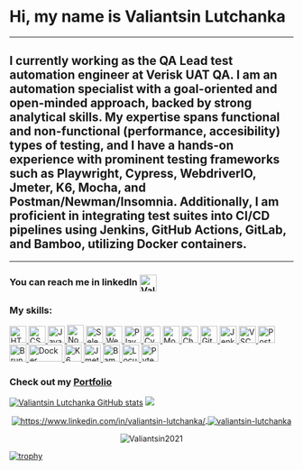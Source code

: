 # Hi, my name is Valiantsin Lutchanka
_________________
## I currently working as the QA Lead test automation engineer at Verisk UAT QA. I am an automation specialist with a goal-oriented and open-minded approach, backed by strong analytical skills. My expertise spans functional and non-functional (performance, accesibility) types of testing, and I have a hands-on experience with prominent testing frameworks such as Playwright, Cypress, WebdriverIO, Jmeter, K6, Mocha, and Postman/Newman/Insomnia. Additionally, I am proficient in integrating test suites into CI/CD pipelines using Jenkins, GitHub Actions, GitLab, and Bamboo, utilizing Docker containers.
_________________
### You can reach me in linkedIn  <a href="https://www.linkedin.com/in/valiantsin-lutchanka/" target="blank"><img align="center" src="https://cdn.iconscout.com/icon/free/png-64/linkedin-2752135-2284952.png" alt="Valiantsin Lutchanka" height="30" width="30" /></a>

### My skills:
<a href="https://www.w3.org/html/" target="_blank" rel="noreferrer"> <img src="https://cdn.iconscout.com/icon/free/png-64/html-3628838-3030115.png" alt="HTML" width="30" height="30"/> </a> 
<a href="https://www.w3.org/Style/CSS/Overview.en.html" target="_blank" rel="noreferrer"> <img src="https://cdn.iconscout.com/icon/free/png-64/css3-11-1175239.png" alt="CSS" width="30" height="30"/> </a> 
<a href="https://www.javascript.com/" target="_blank" rel="noreferrer"> <img src="https://cdn.iconscout.com/icon/free/png-64/javascript-2752148-2284965.png" alt="JavaScript" width="30" height="30"/> </a>
<a href="https://nodejs.dev/" target="_blank" rel="noreferrer"> <img src="https://cdn.iconscout.com/icon/free/png-64/node-js-1174925.png" alt="NodeJS" width="30" height="32"/> </a> 
<a href="https://www.selenium.dev/" target="_blank" rel="noreferrer"> <img src="https://www.edureka.co/blog/content/ver.1554792280/uploads/2019/04/Selenium-logo-QTP-vs-Selenium-Edureka-300x270.png" alt="Selenium Webdriver" width="30" height="30"/> </a>
<a href="https://webdriver.io/" target="_blank" rel="noreferrer"> <img src="https://webdriver.io/img/logo-webdriver-io.png" alt="WebdriverIO" width="30" height="30"/> </a>
<a href="https://playwright.dev/" target="_blank" rel="noreferrer"> <img src="https://playwright.dev/img/playwright-logo.svg" alt="Playwright" width="30" height="30"/> </a>
<a href="https://www.cypress.io/" target="_blank" rel="noreferrer"> <img src="https://yt3.ggpht.com/iD0oePTGV8tZwEEP_WEG2rvyNiQAVfmjhawFMCj17ARjjmw-J70k9NDjSE5QTzD9Vk3ayBU=s900-c-k-c0x00ffffff-no-rj" alt="CypressIO" width="30" height="30"/> </a>
<a href="https://mochajs.org/" target="_blank" rel="noreferrer"> <img src="https://cdn.iconscout.com/icon/free/png-64/mocha-1-1175012.png" alt="Mocha" width="30" height="30"/> </a>
<a href="https://www.chaijs.com/" target="_blank" rel="noreferrer"> <img src="https://encrypted-tbn0.gstatic.com/images?q=tbn:ANd9GcSlLRYIFxJ1UZDgQSQZ1kR47NuzaHdB0bQtmYwnfyLvmQ&s" alt="ChaiJS" width="30" height="30"/> </a>
<a href="https://git-scm.com/" target="_blank" rel="noreferrer"> <img src="https://icon-library.com/images/git-icon/git-icon-6.jpg" alt="Git" width="30" height="30"/> </a>
<a href="https://www.jenkins.io/" target="_blank" rel="noreferrer"> <img src="https://icon-library.com/images/jenkins-icon/jenkins-icon-17.jpg" alt="Jenkins" width="30" height="30"/> </a>
<a href="https://code.visualstudio.com/" target="_blank" rel="noreferrer"> <img src="https://cdn.iconscout.com/icon/free/png-64/visual-studio-code-3251603-2724650.png" alt="VSCode" width="30" height="30"/> </a>
<a href="https://www.postman.com/" target="_blank" rel="noreferrer"> <img src="https://cdn.iconscout.com/icon/free/png-64/postman-3628992-3030217.png" alt="Postman" width="30" height="30"/> </a>
<a href="https://docs.usebruno.com/" target="_blank" rel="noreferrer"> <img src="https://docs.usebruno.com/bruno.svg" alt="Bruno" width="30" height="30"/> </a>
<a href="https://www.docker.com/" target="_blank" rel="noreferrer"> <img src="https://1000logos.net/wp-content/uploads/2021/11/Docker-Logo-2013.png" alt="Docker" width="60" height="30"/> </a>
<a href="https://k6.io/" target="_blank" rel="noreferrer"> <img src="https://grafana.com/static/assets/img/logos/grafana-k6-logo.svg" alt="K6" width="30" height="30"/> </a>
<a href="https://jmeter.apache.org/" target="_blank" rel="noreferrer"> <img src="https://jmeter.apache.org/images/apple-touch-icon.png" alt="Jmeter" width="30" height="30"/> </a>
<a href="https://www.atlassian.com/software/bamboo" target="_blank" rel="noreferrer"> <img src="https://cdn.icon-icons.com/icons2/2699/PNG/512/atlassian_bamboo_logo_icon_168564.png" alt="Bamboo" width="30" height="30"/> </a>
<a href="https://locust.io/" target="_blank" rel="noreferrer"> <img src="https://miro.medium.com/v2/resize:fit:500/1*iHbPgMP5K4WWaP2RDBD37w.png" alt="Locust" width="30" height="30"/> </a>
<a href="https://docs.pytest.org/en/8.0.x/" target="_blank" rel="noreferrer"> <img src="https://reverbc.gallerycdn.vsassets.io/extensions/reverbc/vscode-pytest/0.1.1/1617123275355/Microsoft.VisualStudio.Services.Icons.Default" alt="Pytest" width="30" height="30"/> </a>

### Check out my [Portfolio](https://valiantsin2021.github.io/Portfolio-Valentin/)

[![Valiantsin Lutchanka GitHub stats](https://github-readme-stats.vercel.app/api?username=Valiantsin2021&show_icons=true&theme=transparent)](https://github.com/Valiantsin2021/github-readme-stats) <img src="https://github-readme-stats.vercel.app/api/top-langs?username=Valiantsin2021&layout=compact"/>

<p align="center">
    <a href="https://www.linkedin.com/in/valiantsin-lutchanka/" target="blank">
        <img align="center" src="https://img.shields.io/badge/-valiantsinlutchanka-blue?style=flat-square&logo=Linkedin&logoColor=white&link=https://www.linkedin.com/in/valiantsin-lutchanka/" alt="https://www.linkedin.com/in/valiantsin-lutchanka/" />
    </a>
    <a href="https://github.com/Valiantsin2021" target="blank">
        <img align="center" src="https://img.shields.io/github/followers/Valiantsin2021?label=follow&style=social" alt="valiantsin-lutchanka" />
    </a>
</p>

<p align="center">
    <img align="center" src="https://komarev.com/ghpvc/?username=Valiantsin2021" alt="Valiantsin2021" />
</p>

[![trophy](https://github-profile-trophy.vercel.app/?username=Valiantsin2021)](https://github.com/ryo-ma/github-profile-trophy)
